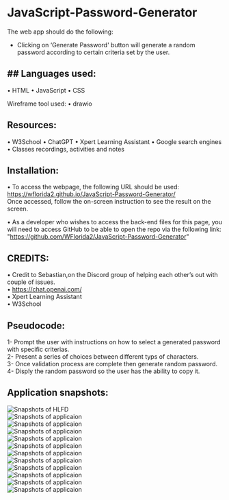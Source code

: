 # JavaScript-Password-Generator

The web app should do the following:
- Clicking on ‘Generate Password' button will generate a random password according to certain criteria set by the user.    

## ## Languages used:
• HTML • JavaScript • CSS

Wireframe tool used:
• drawio

## Resources:
• W3School • ChatGPT • Xpert Learning Assistant • Google search engines • Classes recordings, activities and notes

## Installation:
• To access the webpage, the following URL should be used: https://wflorida2.github.io/JavaScript-Password-Generator/  
Once accessed, follow the on-screen instruction to see the result on the screen.

• As a developer who wishes to access the back-end files for this page, you will need to access GitHub to be able to open the repo via the following link: "https://github.com/WFlorida2/JavaScript-Password-Generator"  

## CREDITS:
• Credit to Sebastian,on the Discord group of helping each other’s out with couple of issues.  
• https://chat.openai.com/  
• Xpert Learning Assistant  
• W3School  

## Pseudocode:

1- Prompt the user with instructions on how to select a generated password with specific criterias.  
2- Present a series of choices between different typs of characters.  
3- Once validation process are complete then generate random password.  
4- Disply the random password so the user has the ability to copy it.  

## Application snapshots:  
![Snapshots of HLFD](./assets/HighLevelDesign/High%20level%20functional%20desin.png)   
![Snapshots of applicaion](./assets/images/Screenshot%202023-12-30%20at%2015.18.09.png)  
![Snapshots of applicaion](./assets/images/Screenshot%202023-12-30%20at%2015.18.26.png)  
![Snapshots of applicaion](./assets/images/Screenshot%202023-12-30%20at%2015.18.50.png)  
![Snapshots of applicaion](./assets/images/Screenshot%202023-12-30%20at%2015.19.01.png)  
![Snapshots of applicaion](./assets/images/Screenshot%202023-12-30%20at%2015.19.11.png)  
![Snapshots of applicaion](./assets/images/Screenshot%202023-12-30%20at%2015.19.20.png)  
![Snapshots of applicaion](./assets/images/Screenshot%202023-12-30%20at%2015.19.27.png)  
![Snapshots of applicaion](./assets/images/Screenshot%202023-12-30%20at%2015.19.39.png)  
![Snapshots of applicaion](./assets/images/Screenshot%202023-12-30%20at%2015.20.08.png)  
![Snapshots of applicaion](./assets/images/Screenshot%202023-12-30%20at%2015.20.18.png)  
![Snapshots of applicaion](./assets/images/Screenshot%202023-12-30%20at%2015.22.46.png)  


